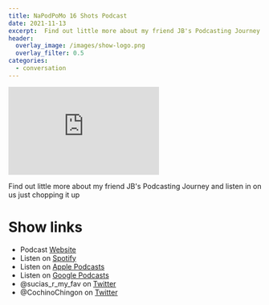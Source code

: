 ```yaml
---
title: NaPodPoMo 16 Shots Podcast
date: 2021-11-13
excerpt:  Find out little more about my friend JB's Podcasting Journey and listen in on us just chopping it up
header:
  overlay_image: /images/show-logo.png
  overlay_filter: 0.5
categories:
  - conversation
---
```


<iframe src='https://embed.podcasts.apple.com/us/podcast/napodpomo-16-shots-podcast-journey/id1548173787?i=1000541675572&amp;theme=dark' height='175' frameborder='0' allowtransparency='true' allow='encrypted-media''></iframe>

Find out little more about my friend JB's Podcasting Journey and listen in on us just chopping it up

# Show links

* <i class='fas fa-link'></i>Podcast [ Website](https://sucias.xyz)
* <i class='fab fa-spotify'></i>Listen on [Spotify](https://open.spotify.com/show/3XjoipCU3QzeIaQAAQpBdW)
* <i class='fas fa-podcast'></i>Listen on [Apple Podcasts](https://podcasts.apple.com/us/podcast/sucias-are-my-favorite/id1548173787)
* <i class='fab fa-google-play'></i>Listen on [Google Podcasts](https://podcasts.google.com/feed/aHR0cHM6Ly9hbmNob3IuZm0vcy80MjI0YzYzYy9wb2RjYXN0L3Jzcw==)
* <i class='fab fa-twitter'></i>@sucias_r_my_fav on [Twitter](https://twitter.com/sucias_r_my_fav)
* <i class='fab fa-twitter'></i>@CochinoChingon on [Twitter](https://twitter.com/cochinochingon)
